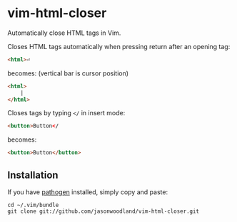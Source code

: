 # vim-html-closer

Automatically close HTML tags in Vim.

Closes HTML tags automatically when pressing return after an opening tag:

```html
<html>⏎
```

becomes: (vertical bar is cursor position)

```html
<html>
    |
</html>
```

Closes tags by typing `</` in insert mode:

```html
<button>Button</
```

becomes:

```html
<button>Button</button>
```

## Installation

If you have [pathogen](https://github.com/tpope/vim-pathogen) installed, simply copy and paste:

    cd ~/.vim/bundle
    git clone git://github.com/jasonwoodland/vim-html-closer.git

